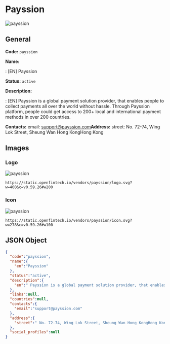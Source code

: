 
# Payssion 
![payssion](https://static.openfintech.io/vendors/payssion/logo.svg?w=400&c=v0.59.26#w200)  

## General 
 
**Code:** `payssion` 
 
**Name:** 
 
:	[EN] Payssion 
 
**Status:** `active` 
 
**Description:** 
 
: [EN]  Payssion is a global payment solution provider, that enables people to collect payments all over the world without hassle. Through Payssion platform, people could get access to 200+ local and international payment methods in over 200 countries.  
 
**Contacts:** 
email: support@payssion.com**Address:** 
street:  No. 72-74, Wing Lok Street, Sheung Wan Hong KongHong Kong  

## Images 

### Logo 
 
![payssion](https://static.openfintech.io/vendors/payssion/logo.svg?w=400&c=v0.59.26#w200)  

```
https://static.openfintech.io/vendors/payssion/logo.svg?w=400&c=v0.59.26#w200
```  

### Icon 
 
![payssion](https://static.openfintech.io/vendors/payssion/icon.svg?w=278&c=v0.59.26#w100)  

```
https://static.openfintech.io/vendors/payssion/icon.svg?w=278&c=v0.59.26#w100
```  

## JSON Object 

```json
{
  "code":"payssion",
  "name":{
    "en":"Payssion"
  },
  "status":"active",
  "description":{
    "en":" Payssion is a global payment solution provider, that enables people to collect payments all over the world without hassle. Through Payssion platform, people could get access to 200+ local and international payment methods in over 200 countries. "
  },
  "links":null,
  "countries":null,
  "contacts":{
    "email":"support@payssion.com"
  },
  "address":{
    "street":" No. 72-74, Wing Lok Street, Sheung Wan Hong KongHong Kong "
  },
  "social_profiles":null
}
```  
